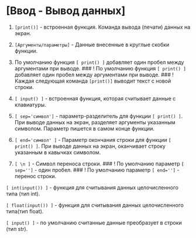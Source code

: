 # [Ввод - Вывод данных]

1. `[print()]` - встроенная функция. Команда вывода (печати) данных на экран.
   
3. `[Аргументы/параметры]` - Данные внесенные в круглые скобки функции.
   
5. По умолчанию функция `[ print() ]` добавляет один пробел между аргументами при выводе.
         ### ! По умолчанию функция `[ print() ]` добавляет один пробел между аргументами при выводе.
         ### ! Каждая следующая команда `[print()]` выводит текст с новой строки.
7. `[ input() ]` - встроенная функция, которая считывает данные с клавиатуры.
8. `[ sep='символ']` - параметр-разделитель для функции `[ print() ]`. При выводе данных на экран, разделяет аргументы указанным символом. Параметр пишется в самом конце функции.
9. `[ end='символ' ]` - Параметр окончания строки для функции `[ print() ]`. При выводе данных на экран, оканчивает строку указанным в кавычках символом.
10. `[ \n ]` - Символ переноса строки.
         ### ! По умолчанию параметр `[ sep='']` - один пробел.
         ### ! По умолчанию параметр `[ end='']` - перенос строки.



`[ int(input()) ]` - функция для считывания данных целочисленного типа (тип int).

`[ float(input()) ]` - функция для считывания данных целочисленного типа(тип float).

`[ input() ]` - по умолчанию считанные данные преобразует в строки (тип str).
